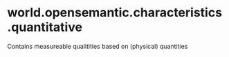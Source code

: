 # world.opensemantic.characteristics.quantitative
Contains measureable qualitities based on (physical) quantities
